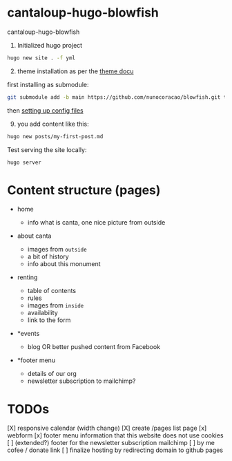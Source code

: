 # cantaloup-hugo-blowfish
cantaloup-hugo-blowfish


1. Initialized hugo project
```bash
hugo new site . -f yml
```

2. theme installation as per the [theme docu](https://blowfish.page/docs/installation/)

first installing as submodule:

```bash
git submodule add -b main https://github.com/nunocoracao/blowfish.git themes/blowfish
```

then [setting up config files](https://blowfish.page/docs/installation/#set-up-theme-configuration-files)



9. you add content like this:

```bash
hugo new posts/my-first-post.md
```

Test serving the site locally:
```bash
hugo server
```

# Content structure (pages)

- home
    - info what is canta, one nice picture from outside
- about canta
    - images from `outside`
    - a bit of history
    - info about this monument

- renting
    - table of contents 
    - rules
    - images from `inside`
    - availability
    - link to the form

- *events
    - blog OR better pushed content from Facebook
    
- *footer menu
    - details of our org
    - newsletter subscription to mailchimp?


# TODOs

[X] responsive calendar (width change)
[X] create /pages list page
[x] webform
[x] footer menu information that this website does not use cookies
[ ] (extended?) footer for the newsletter subscription mailchimp
[ ] by me cofee / donate link
[ ] finalize hosting by redirecting domain to github pages